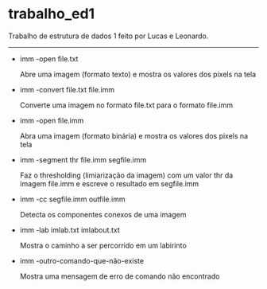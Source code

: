 # trabalho_ed1
Trabalho de estrutura de dados 1 feito por Lucas e Leonardo.

---

 - imm -open file.txt 
 
	Abre uma imagem (formato texto) e mostra os valores dos pixels na tela 
  
 - imm -convert file.txt file.imm 
 
	Converte uma imagem no formato file.txt para o formato file.imm 
	
 - imm -open file.imm 
 
	Abra uma imagem (formato binária) e mostra os valores dos pixels na tela 
	
 - imm -segment thr file.imm segfile.imm 
 
	Faz o thresholding (limiarização da imagem) com um valor thr da imagem file.imm  e escreve o resultado em segfile.imm
	
 - imm -cc segfile.imm outfile.imm 
 
	Detecta os componentes conexos de uma imagem 
	
 - imm -lab imlab.txt imlabout.txt 
 
	Mostra o caminho a ser percorrido em um labirinto 
	
 - imm -outro-comando-que-não-existe
 
	Mostra uma mensagem de erro de comando não encontrado 